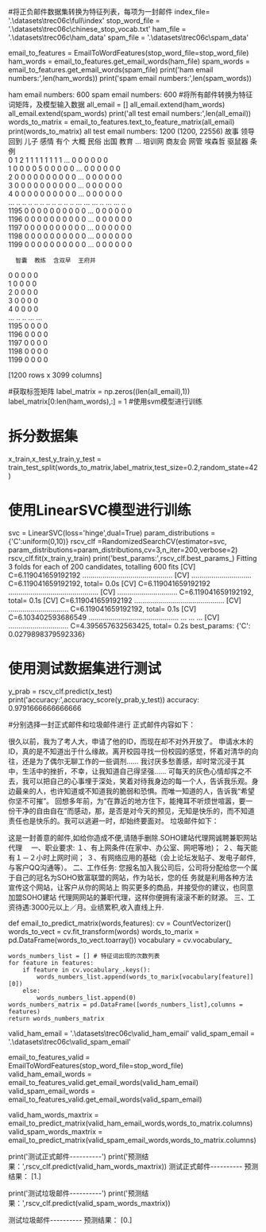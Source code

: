 #将正负邮件数据集转换为特征列表，每项为一封邮件
index_file= '.\\datasets\\trec06c\\full\\index'
stop_word_file = '.\\datasets\\trec06c\\chinese_stop_vocab.txt'
ham_file = '.\\datasets\\trec06c\\ham_data'
spam_file = '.\\datasets\\trec06c\\spam_data'

email_to_features = EmailToWordFeatures(stop_word_file=stop_word_file)
ham_words = email_to_features.get_email_words(ham_file)
spam_words = email_to_features.get_email_words(spam_file)
print('ham email numbers:',len(ham_words))
print('spam email numbers:',len(spam_words))

ham email numbers: 600
spam email numbers: 600
#将所有邮件转换为特征词矩阵，及模型输入数据
all_email = []
all_email.extend(ham_words)
all_email.extend(spam_words)
print('all test email numbers:',len(all_email))
words_to_matrix = email_to_features.text_to_feature_matrix(all_email)
print(words_to_matrix)
all test email numbers: 1200
(1200, 22556)
      故事  领导  回到  儿子  感情  有个  大概  民俗  出国  教育  ...  培训网  商友会  网管  埃森哲  驱鼠器  条例  \
0      1   2   1   1   1   1   1   1   1   1  ...    0    0   0    0    0   0   
1      0   0   0   0   5   0   0   0   0   0  ...    0    0   0    0    0   0   
2      0   0   0   0   0   0   0   0   0   0  ...    0    0   0    0    0   0   
3      0   0   0   0   0   0   0   0   0   0  ...    0    0   0    0    0   0   
4      0   0   0   0   0   0   0   0   0   0  ...    0    0   0    0    0   0   
...   ..  ..  ..  ..  ..  ..  ..  ..  ..  ..  ...  ...  ...  ..  ...  ...  ..   
1195   0   0   0   0   0   0   0   0   0   0  ...    0    0   0    0    0   0   
1196   0   0   0   0   0   0   0   0   0   0  ...    0    0   0    0    0   0   
1197   0   0   0   0   0   0   0   0   0   0  ...    0    0   0    0    0   0   
1198   0   0   0   0   0   0   0   0   0   0  ...    0    0   0    0    0   0   
1199   0   0   0   0   0   0   0   0   0   0  ...    0    0   0    0    0   0   

      智囊  教练  含双早  王府井  
0      0   0    0    0  
1      0   0    0    0  
2      0   0    0    0  
3      0   0    0    0  
4      0   0    0    0  
...   ..  ..  ...  ...  
1195   0   0    0    0  
1196   0   0    0    0  
1197   0   0    0    0  
1198   0   0    0    0  
1199   0   0    0    0  

[1200 rows x 3099 columns]

#获取标签矩阵
label_matrix = np.zeros((len(all_email),1))
label_matrix[0:len(ham_words),:] = 1 
#使用svm模型进行训练
# 拆分数据集
x_train,x_test,y_train,y_test = train_test_split(words_to_matrix,label_matrix,test_size=0.2,random_state=42)

# 使用LinearSVC模型进行训练
svc = LinearSVC(loss='hinge',dual=True)
param_distributions = {'C':uniform(0,10)}
rscv_clf =RandomizedSearchCV(estimator=svc, param_distributions=param_distributions,cv=3,n_iter=200,verbose=2)
rscv_clf.fit(x_train,y_train)
print('best_params:',rscv_clf.best_params_)
Fitting 3 folds for each of 200 candidates, totalling 600 fits
[CV] C=6.119041659192192 .............................................
[CV] .............................. C=6.119041659192192, total=   0.0s
[CV] C=6.119041659192192 .............................................
[CV] .............................. C=6.119041659192192, total=   0.1s
[CV] C=6.119041659192192 .............................................
[CV] .............................. C=6.119041659192192, total=   0.1s
[CV] C=6.103402593686549 .............................................
...
...
...
[CV] .............................. C=4.395657632563425, total=   0.2s
best_params: {'C': 0.0279898379592336}
# 使用测试数据集进行测试
y_prab = rscv_clf.predict(x_test)
print('accuracy:',accuracy_score(y_prab,y_test))
accuracy: 0.9791666666666666

#分别选择一封正式邮件和垃圾邮件进行
正式邮件内容如下：

很久以前，我为了考人大，申请了他的ID，而现在却不对外开放了。
申请水木的ID，真的是不知道出于什么缘故。离开校园寻找一份校园的感觉，怀着对清华的向往，还是为了偶尔无聊工作的一些调剂……
我讨厌多愁善感，却时常沉浸于其中，生活中的挫折，不幸，让我知道自己得坚强……
可每天的灰色心情却挥之不去，我可以把自己的心事埋于深处，笑着对待我身边的每一个人，告诉我乐观。身边最亲的人，也许知道或不知道我的脆弱和恐惧。而唯一知道的人，告诉我“希望你坚不可摧”。
回想多年前，为“在靠近的地方住下，能掩耳不听烦世喧嚣，要一份干净的自由自在”而感动，那，是否是对今天的预见，无知是快乐的，而不知道责任也是快乐的。我可以逃避一时，却始终要面对。
垃圾邮件如下：

这是一封善意的邮件,如给你造成不便,请随手删除.SOHO建站代理网诚聘兼职网站代理　
一、职业要求:
１、有上网条件(在家中、办公室、网吧等地)；
２、每天能有１－２小时上网时间；
３、有网络应用的基础（会上论坛发贴子、发电子邮件,
与客户QQ沟通等）。
二、工作任务:
您报名加入我公司后，公司将分配给您一个属
于自己的冠名为SOHO致富联盟的网站，作为站长，您的任
务就是利用各种方法宣传这个网站，让客户从你的网站上
购买更多的商品，并接受你的建议，也同意加盟SOHO建站
代理网网站的兼职代理，这样你便拥有滚滚不断的财源。
三、工资待遇:3000元以上／月。业绩累积,收入直线上升.

def email_to_predict_matrix(words,features):
    cv = CountVectorizer()
    words_to_vect = cv.fit_transform(words)
    words_to_marix = pd.DataFrame(words_to_vect.toarray())
    vocabulary = cv.vocabulary_
    
    words_numbers_list = [] # 特征词出现的次数列表
    for feature in features:
        if feature in cv.vocabulary_.keys():
            words_numbers_list.append(words_to_marix[vocabulary[feature]][0])
        else:
            words_numbers_list.append(0)
    words_numbers_matrix = pd.DataFrame([words_numbers_list],columns = features)
    return words_numbers_matrix

valid_ham_email = '.\\datasets\\trec06c\\valid_ham_email'
valid_spam_email = '.\\datasets\\trec06c\\valid_spam_email'

email_to_features_valid = EmailToWordFeatures(stop_word_file=stop_word_file)
valid_ham_email_words = email_to_features_valid.get_email_words(valid_ham_email)
valid_spam_email_words = email_to_features_valid.get_email_words(valid_spam_email)

valid_ham_words_maxtrix = email_to_predict_matrix(valid_ham_email_words,words_to_matrix.columns)
valid_spam_words_maxtrix = email_to_predict_matrix(valid_spam_email_words,words_to_matrix.columns)

print('测试正式邮件----------')
print('预测结果：',rscv_clf.predict(valid_ham_words_maxtrix))
测试正式邮件----------
预测结果： [1.]

print('测试垃圾邮件----------')
print('预测结果：',rscv_clf.predict(valid_spam_words_maxtrix))

测试垃圾邮件----------
预测结果： [0.]



